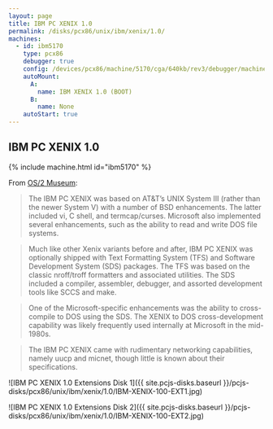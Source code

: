 ```yaml
---
layout: page
title: IBM PC XENIX 1.0
permalink: /disks/pcx86/unix/ibm/xenix/1.0/
machines:
  - id: ibm5170
    type: pcx86
    debugger: true
    config: /devices/pcx86/machine/5170/cga/640kb/rev3/debugger/machine.xml
    autoMount:
      A:
        name: IBM XENIX 1.0 (BOOT)
      B:
        name: None
    autoStart: true
---
```


IBM PC XENIX 1.0
----------------

{% include machine.html id="ibm5170" %}

From [OS/2 Museum](http://www.os2museum.com/wp/ibm-pc-xenix/):

> The IBM PC XENIX was based on AT&amp;T’s UNIX System III (rather than the newer System V) with a number of BSD
enhancements. The latter included vi, C shell, and termcap/curses. Microsoft also implemented several enhancements,
such as the ability to read and write DOS file systems.

> Much like other Xenix variants before and after, IBM PC XENIX was optionally shipped with Text Formatting System
(TFS) and Software Development System (SDS) packages. The TFS was based on the classic nroff/troff formatters and
associated utilities. The SDS included a compiler, assembler, debugger, and assorted development tools like SCCS and
make.

> One of the Microsoft-specific enhancements was the ability to cross-compile to DOS using the SDS. The XENIX to DOS
cross-development capability was likely frequently used internally at Microsoft in the mid-1980s.

> The IBM PC XENIX came with rudimentary networking capabilities, namely uucp and micnet, though little is known about
their specifications.

![IBM PC XENIX 1.0 Extensions Disk 1]({{ site.pcjs-disks.baseurl }}/pcjs-disks/pcx86/unix/ibm/xenix/1.0/IBM-XENIX-100-EXT1.jpg)

![IBM PC XENIX 1.0 Extensions Disk 2]({{ site.pcjs-disks.baseurl }}/pcjs-disks/pcx86/unix/ibm/xenix/1.0/IBM-XENIX-100-EXT2.jpg)
